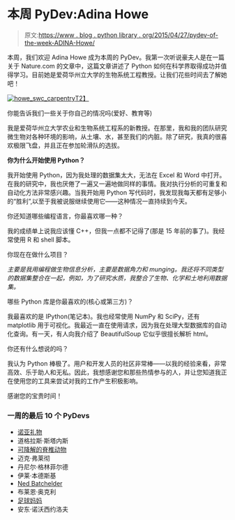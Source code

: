 # 本周 PyDev:Adina Howe

> 原文:[https://www . blog . python library . org/2015/04/27/pydev-of-the-week-ADINA-Howe/](https://www.blog.pythonlibrary.org/2015/04/27/pydev-of-the-week-adina-howe/)

本周，我们欢迎 Adina Howe 成为本周的 PyDev。我第一次听说豪夫人是在一篇关于 Nature.com 的文章中，这篇文章讲述了 Python 如何在科学界取得成功并值得学习。目前她是爱荷华州立大学的生物系统工程教授。让我们花些时间去了解她吧！

[![howe_swc_carpentry](../Images/9abb066387bdd6436416a3f038789a02.png)T2】](https://www.blog.pythonlibrary.org/wp-content/uploads/2015/02/howe_swc_carpentry.jpg)

你能告诉我们一些关于你自己的情况吗(爱好、教育等)

我是爱荷华州立大学农业和生物系统工程系的新教授。在那里，我和我的团队研究微生物对各种环境的影响，从土壤、水，甚至我们的内脏。除了研究，我真的很喜欢极限飞盘，并且正在参加轮滑队的选拔。

**你为什么开始使用 Python？**

我开始使用 Python，因为我处理的数据集太大，无法在 Excel 和 Word 中打开。在我的研究中，我也厌倦了一遍又一遍地做同样的事情。我对执行分析的可重复和自动化方法非常感兴趣。当我开始用 Python 写代码时，我发现我每天都有足够小的“胜利”,以至于我被说服继续使用它——这种情况一直持续到今天。

你还知道哪些编程语言，你最喜欢哪一种？

我的成绩单上说我应该懂 C++，但我一点都不记得了(那是 15 年前的事了)。我经常使用 R 和 shell 脚本。

你现在在做什么项目？

*主要是我用编程做生物信息分析，主要是数据角力和 munging。我还将不同类型的数据集整合在一起，例如，为了研究水质，我整合了生物、化学和土地利用数据集。*

哪些 Python 库是你最喜欢的(核心或第三方)？

我最喜欢的是 IPython(笔记本)。我也经常使用 NumPy 和 SciPy，还有 matplotlib 用于可视化。我最近一直在使用请求，因为我在处理大型数据库的自动化查询。有一天，有人向我介绍了 BeautifulSoup 它似乎很擅长解析 html。

你还有什么想说的吗？

我认为 Python 棒极了。用户和开发人员的社区非常棒——以我的经验来看，非常高效、乐于助人和无私。因此，我想感谢您和那些热情参与的人，并让您知道我正在使用您的工具来尝试对我的工作产生积极影响。

感谢您的宝贵时间！

### 一周的最后 10 个 PyDevs

*   [诺亚礼物](https://www.blog.pythonlibrary.org/2015/04/20/pydev-of-the-week-noah-gift/)
*   道格拉斯·斯塔内斯
*   [可降解的脊椎动物](https://www.blog.pythonlibrary.org/2015/04/06/pydev-of-the-week-lennart-regebro/)
*   迈克·弗莱彻
*   丹尼尔·格林菲尔德
*   伊莱·本德斯基
*   [Ned Batchelder](https://www.blog.pythonlibrary.org/2015/03/09/pydev-of-the-week-ned-batchelder/)
*   布莱恩·奥克利
*   [足球妈妈](https://www.blog.pythonlibrary.org/2015/02/23/pydev-of-the-week-maciej-fijalkowski/)
*   安东·诺沃西约洛夫